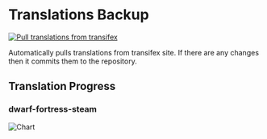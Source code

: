 # Translations Backup

[![Pull translations from transifex](https://github.com/dfint/translations-backup/actions/workflows/pull-translations.yml/badge.svg)](https://github.com/dfint/translations-backup/actions/workflows/pull-translations.yml)

Automatically pulls translations from transifex site. If there are any changes then it commits them to the repository.

## Translation Progress

### dwarf-fortress-steam

![Chart](https://quickchart.io/chart/render/sf-de17557f-a5ae-4d1b-93ba-6b6c146e9763)
<!--
### dwarf-fortress

![Chart](https://quickchart.io/chart/render/sf-ebdb0236-35e4-415a-9e99-30ee355d9587)
-->